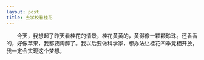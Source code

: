 ```yaml
---
layout: post
title: 去学校看桂花
---
```



　　今天，我想起了昨天看桂花的情景，桂花黄黄的，黄得像一颗颗珍珠。还香香的，好像苹果，我都要陶醉了。我以后要做科学家，想办法让桂花四季竞相开放，我一定会实现这个梦想。      
